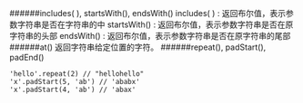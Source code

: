 ######includes( ), startsWith(), endsWith()
includes( ) : 返回布尔值，表示参数字符串是否在字符串的中
startsWith() : 返回布尔值，表示参数字符串是否在原字符串的头部
endsWith() : 返回布尔值，表示参数字符串是否在原字符串的尾部
######at()
返回字符串给定位置的字符。
######repeat(), padStart(), padEnd()
```
'hello'.repeat(2) // "hellohello"
'x'.padStart(5, 'ab') // 'ababx'
'x'.padStart(4, 'ab') // 'abax'
```
